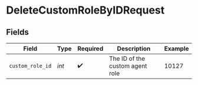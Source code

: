 # DeleteCustomRoleByIDRequest


## Fields

| Field                           | Type                            | Required                        | Description                     | Example                         |
| ------------------------------- | ------------------------------- | ------------------------------- | ------------------------------- | ------------------------------- |
| `custom_role_id`                | *int*                           | :heavy_check_mark:              | The ID of the custom agent role | 10127                           |